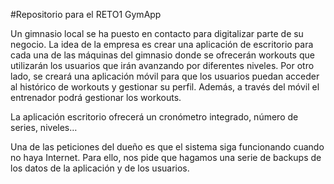 #Repositorio para el RETO1 GymApp

Un gimnasio local se ha puesto en contacto para digitalizar parte de su negocio. La idea de la empresa es crear una aplicación de escritorio para cada una de las máquinas del gimnasio donde se ofrecerán workouts que utilizarán los usuarios que irán avanzando por diferentes niveles. Por otro lado, se creará una aplicación móvil para que los usuarios puedan acceder al histórico de workouts y gestionar su perfil. Además, a través del móvil el entrenador podrá gestionar los workouts.

La aplicación escritorio ofrecerá un cronómetro integrado, número de series, niveles…

Una de las peticiones del dueño es que el sistema siga funcionando cuando no haya Internet. Para ello, nos pide que hagamos una serie de backups de los datos de la aplicación y de los usuarios.
